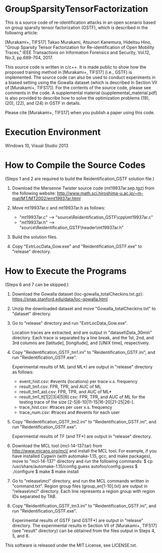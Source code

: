 # GroupSparsityTensorFactorization

This is a source code of re-identification attacks in an open scenario based on group sparsity tensor factorization (GSTF), which is described in the following article: 

[Murakami+, TIFS17] Takao Murakami, Atsunori Kanemura, Hideitsu Hino, "Group Sparsity Tensor Factorization for Re-identification of Open Mobility Traces," 
IEEE Transactions on Information Forensics and Security, Vol.12, No.3, pp.689-704, 2017.

This source code is written in c/c++. It is made public to show how the proposed training method in [Murakami+, TIFS17] (i.e., GSTF) is implemented.
The source code can also be used to conduct experiments in a biased setting using the Gowalla dataset (which is described in Section VII of [Murakami+, TIFS17]).
For the contents of the source code, please see comments in the code.
A supplemental material (supplemental_material.pdf) is also provided to describe how to solve the optimization problems (19), (20), (22), and (24) in GSTF in details.

Please cite [Murakami+, TIFS17] when you publish a paper using this code.

# Execution Environment
Windows 10, Visual Studio 2013

# How to Compile the Source Codes

(Steps 1 and 2 are required to build the Reidentification_GSTF solution file.)

1. Download the Mersenne Twister source code (mt19937ar.sep.tgz) from the following website:
   http://www.math.sci.hiroshima-u.ac.jp/~m-mat/MT/MT2002/emt19937ar.html

2. Move mt19937ar.c and mt19937ar.h as follows:
   - "mt19937ar.c" --> "source\Reidentification_GSTF\cpp\mt19937ar.c"
   - "mt19937ar.h" --> "source\Reidentification_GSTF\header\mt19937ar.h"

3. Build the solution files.

4. Copy "ExtrLocData_Gow.exe" and "Reidentification_GSTF.exe" to "release" directory.

# How to Execute the Programs

(Steps 6 and 7 can be skipped.)

1. Download the Gowalla dataset (loc-gowalla_totalCheckins.txt.gz): https://snap.stanford.edu/data/loc-gowalla.html

2. Unzip the downloaded dataset and move "Gowalla_totalCheckins.txt" to "dataset" directory.

3. Go to "release" directory and run "ExtrLocData_Gow.exe".

   Location traces are extracted, and are output in "dataset\Data_30min" directory. 
   Each trace is separated by a line break, and the 1st, 2nd, and 3rd columns are [latitude], [longitude], and [UNIX time], respectively.

4. Copy "Reidentification_GSTF_tm1.ini" to "Reidentification_GSTF.ini", and run "Reidentification_GSTF.exe".

   Experimental results of ML (and ML*) are output in "release" directory as follows: 
   - event_hist.csv: #events (locations) per trace v.s. frequency
   - result_tm1.csv: FPR, TPR, and AUC of ML
   - result_tm1_ast.csv: FPR, TPR, and AUC of ML*
   - result_tm1_tt[1|2|3|4|5|6].csv: FPR, TPR, and AUC of ML for the testing trace of the size [2-5|6-10|11-15|16-20|21-25|26-].
   - trace_hist.csv: #traces per user v.s. frequency
   - trace_num.csv: #traces and #events for each user

5. Copy "Reidentification_GSTF_tm2.ini" to "Reidentification_GSTF.ini", and run "Reidentification_GSTF.exe".

   Experimental results of TF (and TF*) are output in "release" directory.

6. Download the MCL tool (mcl-14-137.tar) from http://www.micans.org/mcl/ and install the MCL tool. 
   For example, if you have installed Cygwin (with automake-1.15, gcc, and make packages), move to "mcl-14-137" directory and run the following commands:
   $ cp /usr/share/automake-1.15/config.guess autofoo/config.guess
   $ ./configure
   $ make
   $ make install

7. Go to "release\mcl" directory, and run the MCL commands written in "command.txt".
   Region group files (group_en[1-10].txt) are output in "release\mcl" directory. Each line represents a region group with region IDs separated by TAB.

8. Copy "Reidentification_GSTF_tm3.ini" to "Reidentification_GSTF.ini", and run "Reidentification_GSTF.exe".

   Experimental results of GSTF (and GSTF*) are output in "release" directory.
   The experimental results in Section VII of [Murakami+, TIFS17] (see "result" directory) can be obtained from the files output in Steps 4, 5, and 8.

This software is released under the MIT License, see LICENSE.txt.
